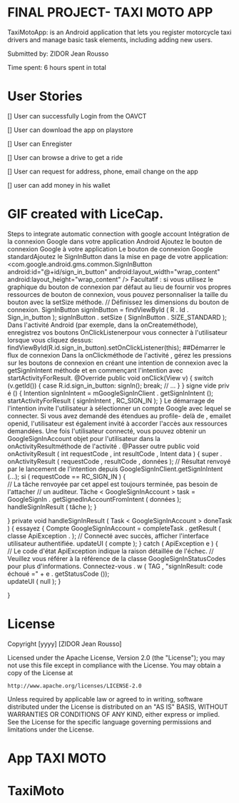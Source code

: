# FINAL PROJECT- TAXI MOTO APP

TaxiMotoApp: is an Android application that lets you register motorcycle taxi drivers and manage basic task elements, including adding new users.

Submitted by: ZIDOR Jean Rousso

Time spent: 6 hours spent in total
 
# User Stories

[] User can successfully Login from the OAVCT 

[] User can download the app on playstore

[] User can Enregister

[] User can browse a drive to get a ride

[] User can request for address, phone, email change on the app

 [] user can add money in his wallet  
 
 
# GIF created with LiceCap.

Steps to integrate automatic connection with google account
Intégration de la connexion Google dans votre application Android
Ajoutez le bouton de connexion Google à votre application Le bouton de connexion Google standardAjoutez le SignInButton dans la mise en page de votre application:
<com.google.android.gms.common.SignInButton android:id="@+id/sign_in_button" android:layout_width="wrap_content" android:layout_height="wrap_content" />
Facultatif : si vous utilisez le graphique du bouton de connexion par défaut au lieu de fournir vos propres ressources de bouton de connexion, vous pouvez personnaliser la taille du bouton avec la setSize méthode.
// Définissez les dimensions du bouton de connexion. SignInButton signInButton = findViewById ( R . Id . Sign_in_button ); signInButton . setSize ( SignInButton . SIZE_STANDARD ); Dans l'activité Android (par exemple, dans la onCreateméthode), enregistrez vos boutons OnClickListenerpour vous connecter à l'utilisateur lorsque vous cliquez dessus:
findViewById(R.id.sign_in_button).setOnClickListener(this); ##Démarrer le flux de connexion Dans la onClickméthode de l'activité , gérez les pressions sur les boutons de connexion en créant une intention de connexion avec la getSignInIntent méthode et en commençant l'intention avec startActivityForResult.
@Override public void onClick(View v) { switch (v.getId()) { case R.id.sign_in_button: signIn(); break; // ... } }
signe vide priv é () {
Intention signInIntent = mGoogleSignInClient . getSignInIntent (); startActivityForResult ( signInIntent , RC_SIGN_IN ); }
Le démarrage de l'intention invite l'utilisateur à sélectionner un compte Google avec lequel se connecter. Si vous avez demandé des étendues au profile- delà de , emailet openid, l'utilisateur est également invité à accorder l'accès aux ressources demandées.
Une fois l'utilisateur connecté, vous pouvez obtenir un GoogleSignInAccount objet pour l'utilisateur dans la onActivityResultméthode de l'activité .
@Passer outre public void onActivityResult ( int requestCode , int resultCode , Intent data ) {
super . onActivityResult ( requestCode , resultCode , données );
// Résultat renvoyé par le lancement de l'intention depuis GoogleSignInClient.getSignInIntent (...);
si ( requestCode == RC_SIGN_IN ) {  
    // La tâche renvoyée par cet appel est toujours terminée, pas besoin de l'attacher
    // un auditeur.
    Tâche < GoogleSignInAccount > task = GoogleSignIn . getSignedInAccountFromIntent ( données ); 
    handleSignInResult ( tâche );
}
 
}
private void handleSignInResult ( Task < GoogleSignInAccount > doneTask ) {
essayez { Compte GoogleSignInAccount = completeTask . getResult ( classe ApiException . );
   // Connecté avec succès, afficher l'interface utilisateur authentifiée.
    updateUI ( compte );
} catch ( ApiException e ) {   
    // Le code d'état ApiException indique la raison détaillée de l'échec.
    // Veuillez vous référer à la référence de la classe GoogleSignInStatusCodes pour plus d'informations.
    Connectez-vous . w ( TAG , "signInResult: code échoué =" + e . getStatusCode ());  
    updateUI ( null );
}
 
}
# License

Copyright [yyyy] [ZIDOR Jean Rousso]
 
Licensed under the Apache License, Version 2.0 (the "License");
you may not use this file except in compliance with the License.
You may obtain a copy of the License at
 
    http://www.apache.org/licenses/LICENSE-2.0
 
Unless required by applicable law or agreed to in writing, software
distributed under the License is distributed on an "AS IS" BASIS,
WITHOUT WARRANTIES OR CONDITIONS OF ANY KIND, either express or implied.
See the License for the specific language governing permissions and
limitations under the License.
 
# App TAXI MOTO

# TaxiMoto
 

